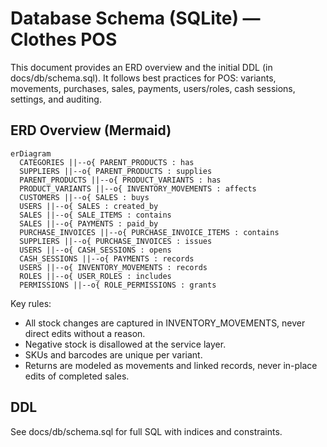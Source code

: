 # Database Schema (SQLite) — Clothes POS

This document provides an ERD overview and the initial DDL (in docs/db/schema.sql). It follows best practices for POS: variants, movements, purchases, sales, payments, users/roles, cash sessions, settings, and auditing.

## ERD Overview (Mermaid)
```mermaid
erDiagram
  CATEGORIES ||--o{ PARENT_PRODUCTS : has
  SUPPLIERS ||--o{ PARENT_PRODUCTS : supplies
  PARENT_PRODUCTS ||--o{ PRODUCT_VARIANTS : has
  PRODUCT_VARIANTS ||--o{ INVENTORY_MOVEMENTS : affects
  CUSTOMERS ||--o{ SALES : buys
  USERS ||--o{ SALES : created_by
  SALES ||--o{ SALE_ITEMS : contains
  SALES ||--o{ PAYMENTS : paid_by
  PURCHASE_INVOICES ||--o{ PURCHASE_INVOICE_ITEMS : contains
  SUPPLIERS ||--o{ PURCHASE_INVOICES : issues
  USERS ||--o{ CASH_SESSIONS : opens
  CASH_SESSIONS ||--o{ PAYMENTS : records
  USERS ||--o{ INVENTORY_MOVEMENTS : records
  ROLES ||--o{ USER_ROLES : includes
  PERMISSIONS ||--o{ ROLE_PERMISSIONS : grants
```

Key rules:
- All stock changes are captured in INVENTORY_MOVEMENTS, never direct edits without a reason.
- Negative stock is disallowed at the service layer.
- SKUs and barcodes are unique per variant.
- Returns are modeled as movements and linked records, never in-place edits of completed sales.

## DDL
See docs/db/schema.sql for full SQL with indices and constraints.

